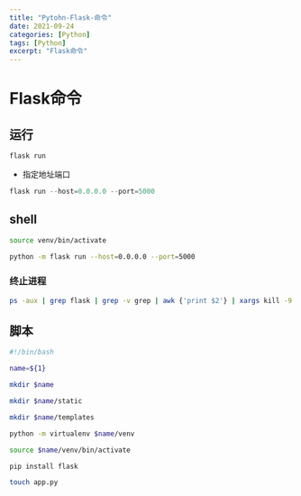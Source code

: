 ```yaml
---
title: "Pytohn-Flask-命令"
date: 2021-09-24
categories: [Python]
tags: [Python]
excerpt: "Flask命令"
---
```


# Flask命令

## 运行

```sh
flask run
```

- 指定地址端口
  
```py
flask run --host=0.0.0.0 --port=5000
```

## shell

```sh
source venv/bin/activate

python -m flask run --host=0.0.0.0 --port=5000
```

### 终止进程

```sh
ps -aux | grep flask | grep -v grep | awk {'print $2'} | xargs kill -9 && python -m flask run --host=0.0.0.0 --port=500
```

## 脚本

```sh
#!/bin/bash

name=${1}

mkdir $name

mkdir $name/static

mkdir $name/templates

python -m virtualenv $name/venv

source $name/venv/bin/activate

pip install flask

touch app.py
```

